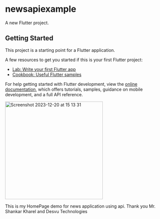 # newsapiexample

A new Flutter project.

## Getting Started

This project is a starting point for a Flutter application.

A few resources to get you started if this is your first Flutter project:

- [Lab: Write your first Flutter app](https://docs.flutter.dev/get-started/codelab)
- [Cookbook: Useful Flutter samples](https://docs.flutter.dev/cookbook)

For help getting started with Flutter development, view the
[online documentation](https://docs.flutter.dev/), which offers tutorials,
samples, guidance on mobile development, and a full API reference.







<img width="317" alt="Screenshot 2023-12-20 at 15 13 31" src="https://github.com/shushal19/newsapiexampledemo/assets/59756277/eda56aa5-f158-4878-a1ac-4189c91076dd">


This is my HomePage demo for news application using api.
Thank you Mr. Shankar Kharel and Desvu Technologies 

